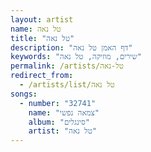 ```yaml
---
layout: artist
name: טל נאה
title: "טל נאה"
description: "דף האמן טל נאה"
keywords: "שירים, מוזיקה, טל נאה"
permalink: /artists/טל-נאה
redirect_from:
  - /artists/list/טל נאה
songs:
  - number: "32741"
    name: "צמאה נפשי"
    album: "סינגלים"
    artist: "טל נאה"
---
```

